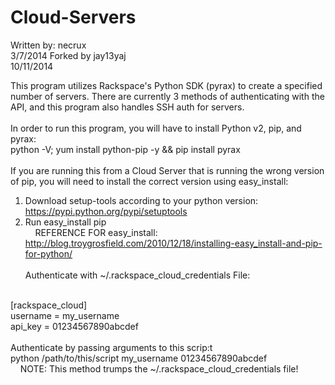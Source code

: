 Cloud-Servers
=============

Written by: necrux<br>
3/7/2014
Forked by jay13yaj<br>
10/11/2014

This program utilizes Rackspace's Python SDK (pyrax) to create a specified number of servers. There are currently 3 methods of authenticating with the API, and this program also handles SSH auth for servers.
<br><br>
In order to run this program, you will have to install Python v2, pip, and pyrax:<br>
python -V; yum install python-pip -y && pip install pyrax
<br><br>
If you are running this from a Cloud Server that is running the wrong version of pip, you will need to install the correct version using easy_install:<br>
1) Download setup-tools according to your python version: https://pypi.python.org/pypi/setuptools<br>
2) Run easy_install pip<br>
&nbsp;&nbsp;&nbsp;&nbsp;REFERENCE FOR easy_install: http://blog.troygrosfield.com/2010/12/18/installing-easy_install-and-pip-for-python/
<br><br>
Authenticate with ~/.rackspace_cloud_credentials File:
<br>
[rackspace_cloud]<br>
username = my_username<br>
api_key = 01234567890abcdef
<br><br>
Authenticate by passing arguments to this scrip:t
<br>
python /path/to/this/script my_username 01234567890abcdef<br>
&nbsp;&nbsp;&nbsp;&nbsp;NOTE: This method trumps the ~/.rackspace_cloud_credentials file!
